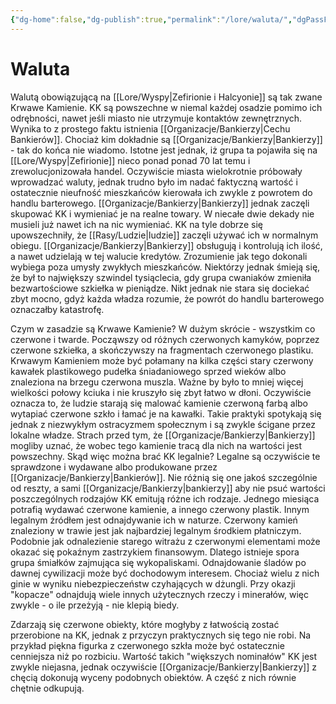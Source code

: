 ```yaml
---
{"dg-home":false,"dg-publish":true,"permalink":"/lore/waluta/","dgPassFrontmatter":true}
---
```


# Waluta

Walutą obowiązującą na [[Lore/Wyspy\|Zefirionie i Halcyonie]] są tak zwane Krwawe Kamienie. KK są powszechne w niemal każdej osadzie pomimo ich odrębności, nawet jeśli miasto nie utrzymuje kontaktów zewnętrznych. Wynika to z prostego faktu istnienia [[Organizacje/Bankierzy\|Cechu Bankierów]]. Chociaż kim dokładnie są [[Organizacje/Bankierzy\|Bankierzy]] - tak do końca nie wiadomo. Istotne jest jednak, iż grupa ta pojawiła się na [[Lore/Wyspy\|Zefirionie]] nieco ponad ponad 70 lat temu i zrewolucjonizowała handel. Oczywiście miasta wielokrotnie próbowały wprowadzać waluty, jednak trudno było im nadać faktyczną wartość i ostatecznie nieufność mieszkańców kierowała ich zwykle z powrotem do handlu barterowego. [[Organizacje/Bankierzy\|Bankierzy]] jednak zaczęli skupować KK i wymieniać je na realne towary. W niecałe dwie dekady nie musieli już nawet ich na nic wymieniać. KK na tyle dobrze się upowszechniły, że [[Rasy/Ludzie\|ludzie]] zaczęli używać ich w normalnym obiegu. [[Organizacje/Bankierzy\|Bankierzy]] obsługują i kontrolują ich ilość, a nawet udzielają w tej walucie kredytów. Zrozumienie jak tego dokonali wybiega poza umysły zwykłych mieszkańców. Niektórzy jednak śmieją się, że był to największy szwindel tysiąclecia, gdy grupa cwaniaków zmieniła bezwartościowe szkiełka w pieniądze. Nikt jednak nie stara się dociekać zbyt mocno, gdyż każda władza rozumie, że powrót do handlu barterowego oznaczałby katastrofę.

Czym w zasadzie są Krwawe Kamienie? W dużym skrócie - wszystkim co czerwone i twarde. Począwszy od różnych czerwonych kamyków, poprzez czerwone szkiełka, a skończywszy na fragmentach czerwonego plastiku. Krwawym Kamieniem może być połamany na kilka części stary czerwony kawałek plastikowego pudełka śniadaniowego sprzed wieków albo znaleziona na brzegu czerwona muszla. Ważne by było to mniej więcej wielkości połowy kciuka i nie kruszyło się zbyt łatwo w dłoni. Oczywiście oznacza to, że ludzie starają się malować kamienie czerwoną farbą albo wytapiać czerwone szkło i łamać je na kawałki. Takie praktyki spotykają się jednak z niezwykłym ostracyzmem społecznym i są zwykle ścigane przez lokalne władze. Strach przed tym, że [[Organizacje/Bankierzy\|Bankierzy]] mogliby uznać, że wobec tego kamienie tracą dla nich na wartości jest powszechny. Skąd więc można brać KK legalnie? Legalne są oczywiście te sprawdzone i wydawane albo produkowane przez [[Organizacje/Bankierzy\|Bankierów]]. Nie różnią się one jakoś szczególnie od reszty, a sami [[Organizacje/Bankierzy\|bankierzy]] aby nie psuć wartości poszczególnych rodzajów KK emitują różne ich rodzaje. Jednego miesiąca potrafią wydawać czerwone kamienie, a innego czerwony plastik. Innym legalnym źródłem jest odnajdywanie ich w naturze. Czerwony kamień znaleziony w trawie jest jak najbardziej legalnym środkiem płatniczym. Podobnie jak odnalezienie starego witrażu z czerwonymi elementami może okazać się pokaźnym zastrzykiem finansowym. Dlatego istnieje spora grupa śmiałków zajmująca się wykopaliskami. Odnajdowanie śladów po dawnej cywilizacji może być dochodowym interesem. Chociaż wielu z nich ginie w wyniku niebezpieczeństw czyhających w dżungli. Przy okazji "kopacze" odnajdują wiele innych użytecznych rzeczy i minerałów, więc zwykle - o ile przeżyją - nie klepią biedy.

Zdarzają się czerwone obiekty, które mogłyby z łatwością zostać przerobione na KK, jednak z przyczyn praktycznych się tego nie robi. Na przykład piękna figurka z czerwonego szkła może być ostatecznie cenniejsza niż po rozbiciu. Wartość takich "większych nominałów" KK jest zwykle niejasna, jednak oczywiście [[Organizacje/Bankierzy\|Bankierzy]] z chęcią dokonują wyceny podobnych obiektów. A część z nich równie chętnie odkupują.